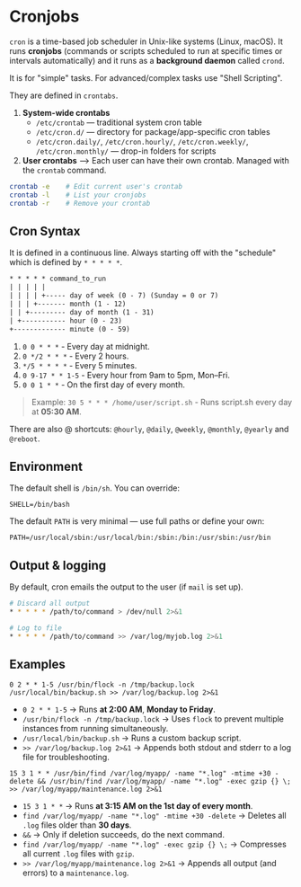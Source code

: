 # Cronjobs

`cron` is a time-based job scheduler in Unix-like systems (Linux, macOS). It runs **cronjobs** (commands or scripts scheduled to run at specific times or intervals automatically) and it runs as a **background daemon** called `crond`.

It is for "simple" tasks. For advanced/complex tasks use "Shell Scripting".

They are defined in `crontabs`.

1. **System-wide crontabs**
    * `/etc/crontab` — traditional system cron table
    * `/etc/cron.d/` — directory for package/app-specific cron tables
    * `/etc/cron.daily/`, `/etc/cron.hourly/`, `/etc/cron.weekly/`, `/etc/cron.monthly/` — drop-in folders for scripts
2. **User crontabs** --> Each user can have their own crontab. Managed with the `crontab` command.

```bash
crontab -e    # Edit current user's crontab
crontab -l    # List your cronjobs
crontab -r    # Remove your crontab
```

## Cron Syntax

It is defined in a continuous line. Always starting off with the "schedule" which is defined by `* * * * *`.

```txt
* * * * * command_to_run
| | | | |
| | | | +----- day of week (0 - 7) (Sunday = 0 or 7)
| | | +------- month (1 - 12)
| | +--------- day of month (1 - 31)
| +----------- hour (0 - 23)
+------------- minute (0 - 59)
```

1. `0 0 * * *` - Every day at midnight.
2. `0 */2 * * *` - Every 2 hours.
3. `*/5 * * * *` - Every 5 minutes.
4. `0 9-17 * * 1-5` - Every hour from 9am to 5pm, Mon–Fri.
5. `0 0 1 * *` - On the first day of every month.

> Example: `30 5 * * * /home/user/script.sh` - Runs script.sh every day at **05:30 AM**.

There are also @ shortcuts: `@hourly`, `@daily`, `@weekly`, `@monthly`, `@yearly` and `@reboot`.

## Environment

The default shell is `/bin/sh`. You can override:

  ```crontab
  SHELL=/bin/bash
  ```

The default `PATH` is very minimal — use full paths or define your own:

  ```crontab
  PATH=/usr/local/sbin:/usr/local/bin:/sbin:/bin:/usr/sbin:/usr/bin
  ```

## Output & logging

By default, cron emails the output to the user (if `mail` is set up).

```bash
# Discard all output
* * * * * /path/to/command > /dev/null 2>&1

# Log to file
* * * * * /path/to/command >> /var/log/myjob.log 2>&1
```

## Examples

```cron
0 2 * * 1-5 /usr/bin/flock -n /tmp/backup.lock /usr/local/bin/backup.sh >> /var/log/backup.log 2>&1
```

* `0 2 * * 1-5` → Runs **at 2:00 AM**, **Monday to Friday**.
* `/usr/bin/flock -n /tmp/backup.lock` → Uses `flock` to prevent multiple instances from running simultaneously.
* `/usr/local/bin/backup.sh` → Runs a custom backup script.
* `>> /var/log/backup.log 2>&1` → Appends both stdout and stderr to a log file for troubleshooting.

```cron
15 3 1 * * /usr/bin/find /var/log/myapp/ -name "*.log" -mtime +30 -delete && /usr/bin/find /var/log/myapp/ -name "*.log" -exec gzip {} \; >> /var/log/myapp/maintenance.log 2>&1
```

* `15 3 1 * *` → Runs **at 3:15 AM on the 1st day of every month**.
* `find /var/log/myapp/ -name "*.log" -mtime +30 -delete`
  → Deletes all `.log` files older than **30 days**.
* `&&` → Only if deletion succeeds, do the next command.
* `find /var/log/myapp/ -name "*.log" -exec gzip {} \;`
  → Compresses all current `.log` files with `gzip`.
* `>> /var/log/myapp/maintenance.log 2>&1`
  → Appends all output (and errors) to a `maintenance.log`.
